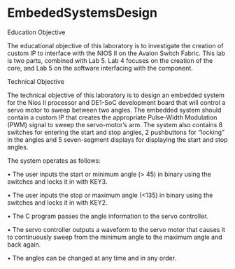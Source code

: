 # EmbededSystemsDesign
Education Objective

The educational objective of this laboratory is to investigate the creation of custom IP to interface with the NIOS II on the Avalon Switch Fabric. This lab is two parts, combined with Lab 5. Lab 4 focuses on the creation of the core, and Lab 5 on the software interfacing with the component.

Technical Objective

The technical objective of this laboratory is to design an embedded system for the Nios II processor and DE1-SoC development board that will control a servo motor to sweep between two angles.
The embedded system should contain a custom IP that creates the appropriate Pulse-Width Modulation (PWM) signal to sweep the servo-motor’s arm. The system also contains 8 switches for entering the start and stop angles, 2 pushbuttons for “locking” in the angles and 5 seven-segment displays for displaying the start and stop angles.

The system operates as follows:

• The user inputs the start or minimum angle (> 45) in binary using the switches and locks it in
with KEY3.

• The user inputs the stop or maximum angle (<135) in binary using the switches and locks it in
with KEY2.

• The C program passes the angle information to the servo controller.

• The servo controller outputs a waveform to the servo motor that causes it to continuously
sweep from the minimum angle to the maximum angle and back again.

• The angles can be changed at any time and in any order.

